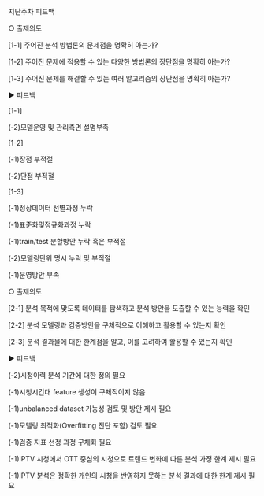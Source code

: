 지난주차 피드백 


○ 출제의도

[1-1] 주어진 분석 방법론의 문제점을 명확히 아는가?

[1-2] 주어진 문제에 적용할 수 있는 다양한 방법론의 장단점을 명확히 아는가?

[1-3] 주어진 문제를 해결할 수 있는 여러 알고리즘의 장단점을 명확히 아는가?


▶ 피드백

[1-1]

(-2)모델운영 및 관리측면 설명부족

[1-2]

(-1)장점 부적절

(-2)단점 부적절

[1-3]

(-1)정상데이터 선별과정 누락

(-1)표준화및정규화과정 누락

(-1)train/test 분할방안 누락 혹은 부적절

(-2)모델링단위 명시 누락 및 부적절

(-1)운영방안 부족 



○ 출제의도

[2-1] 분석 목적에 맞도록 데이터를 탐색하고 분석 방안을 도출할 수 있는 능력을 확인

[2-2] 분석 모델링과 검증방안을 구체적으로 이해하고 활용할 수 있는지 확인

[2-3] 분석 결과물에 대한 한계점을 알고, 이를 고려하여 활용할 수 있는지 확인


▶ 피드백

(-2)시청이력 분석 기간에 대한 정의 필요

(-1)시청시간대 feature 생성이 구체적이지 않음

(-1)unbalanced dataset 가능성 검토 및 방안 제시 필요

(-1)모델링 최적화(Overfitting 진단 포함) 검토 필요

(-1)검증 지표 선정 과정 구체화 필요

(-1)IPTV 시청에서 OTT 중심의 시청으로 트랜드 변화에 따른 분석 가정 한계 제시 필요

(-1)IPTV 분석은 정확한 개인의 시청을 반영하지 못하는 분석 결과에 대한 한계 제시 필요 
